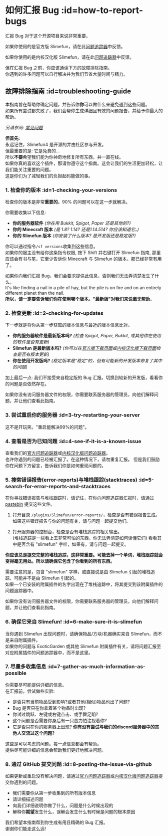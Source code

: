 # 如何汇报 Bug :id=how-to-report-bugs

汇报 Bug 对于这个开源项目来说非常重要。

如果你使用的是官方版 Slimefun，请在此[问题追踪器](https://github.com/Slimefun/Slimefun4/issues)中反馈。

如果你使用的是内核汉化版 Slimefun，请在此[问题追踪器](https://github.com/StarWishsama/Slimefun4/issues)中反馈。

但在汇报 Bug 之前，你应该通读下方的故障排除指南。<br>
你遇到的许多问题可以自行解决并为我们节省大量时间与精力。

## 故障排除指南 :id=troubleshooting-guide

本指南旨在帮助你确定问题，并告诉你**你**可以做什么来避免遇到这些问题。<br>
如果所有尝试都失败了，我们会帮你生成详细且有效的问题报告，并给予你最大的帮助。

_另请参阅: [常见问题](/Common-Issues)_

**但首先:**<br>
永远记住，Slimefun4 是开源的并由社区参与开发。<br>
但最重要的是: 它是免费的...<br>
所以**不要**希望我们能为你神奇地修复所有东西，并一直在线。<br>
如果你真的喜欢这个插件，那请你遵守这个指南。这会让我们的生活更加轻松，让我们能关注重要的问题。<br>
这是你们为了减轻我们的负担起码能做的事。

### 1. 检查你的版本 :id=1-checking-your-versions

检查你的版本是非常**重要的**。90% 的问题可以在这一步就解决。

你需要收集以下信息:

* **你的服务器软件** *(你在用 Bukkit, Spigot, Paper 还是其他的?)*
* **你的 Minecraft 版本** *(是 1.8? 1.14? 还是1.14.514? 你应该知道它。)*
* **你的 Slimefun 版本** *(你安装了什么版本? 是开发版还是稳定版?)*

你可以通过指令`/sf versions`收集到这些信息。<br>
如果你的服主没有给你这条指令权限, 按下 Shift 并右键打开 Slimefun 指南, 那里应该会有书与笔，它至少告诉你 Minecraft 与 Slimefun 的版本。那已经非常有用了。

如果你向我们汇报 Bug，我们会要求提供此信息，否则我们无法弄清楚发生了什么。<br>
It's like finding a nail in a pile of hay, but the pile is on fire and on an entirely different planet than the nail.<br>
**所以，请一定要告诉我们你在使用哪个版本。"最新版"对我们来说毫无帮助**。

### 2. 检查更新 :id=2-checking-for-updates

下一步就是将你从第一步获取的版本信息与最近的版本信息比对。

* **你的服务器软件是最新版本吗?** *(检查 Spigot, Paper, Bukkit, 或其他你在使用的软件是否有更新)*
* **Slimefun 是最新版本吗?** *(你可以在[官方版下载页面](https://thebusybiscuit.github.io/builds/TheBusyBiscuit/Slimefun4/master/)或[内核汉化版下载页面]()检查是否有版本更新)*
* **你在使用开发版吗?** *(稳定版本是"稳定"的，但有可能新的开发版本修复了其中的问题)*

加上最后一点: 我们不接受来自稳定版的 Bug 汇报。切换到较新的开发版，看看你的问题是否依然存在。

如果你没有访问服务器文件的权限，你需要联系服务器的管理员，向他们解释问题，并让他们查看此指南。

### 3. 尝试重启你的服务器 :id=3-try-restarting-your-server

这不是开玩笑。"重启能解决99%的问题"。

### 4. 查看是否为已知问题 :id=4-see-if-it-is-a-known-issue

查看我们的[官方问题追踪器](https://github.com/Slimefun/Slimefun4/issues)或[内核汉化版问题追踪器](https://github.com/StarWishsama/Slimefun4/issues)。<br>
也许你遇到的问题已经被汇报了。在这种情况下，请勿重复汇报。
但是我们鼓励你在问题下方留言，告诉我们你是如何重现问题的。

### 5. 搜索错误报告(error-reports)与堆栈跟踪(stacktraces) :id=5-search-for-error-reports-and-stacktraces

在你寻找错误报告与堆栈跟踪时，请记住，在你向问题追踪器汇报时，请通过 [pastebin](https://pastebin.com/) 提交这些文件。

1. 打开目录 `/plugins/Slimefun/error-reports/`，检查是否有错误报告生成。<br>
如果这些错误报告与你的问题有关，请与问题一起提交他们。

2. 打开服务器的控制台，检查是否有堆栈追踪的相关输出。<br>
(堆栈追踪是一些看上去非常可怕的东西，你无法弄清楚如何读懂它们)
看看其中是否含有 "slimefun" 字样，如果有，请与问题一起提交。

**你应该总是提交完整的堆栈追踪，这非常重要。可能去掉一个单词，堆栈跟踪就会变得毫无用处。所以请确保它包含了你看到的所有东西。**

需要注意的是，包含 "slimefun" 字样，或直接说是由 Slimefun 引起的堆栈追踪，可能并不是由 Slimefun 引起的。<br>
如果一个已安装的附属插件的名字出现在了堆栈追踪中，将其提交到该附属插件的问题追踪器中。

如果你没有访问服务器文件的权限，你需要联系服务器的管理员，向他们解释问题，并让他们查看此指南。

### 6. 确保它来自 Slimefun! :id=6-make-sure-it-is-slimefun

当你遇到 Slimefun 出现问题时，请确保物品/方块/机器确实来自 Slimefun，而不是来自附属插件。<br>
如果你的问题与 ExoticGarden 或其他 Slimefun 附属插件有关，请将问题汇报至对应附属插件的问题追踪器中，而不是这里。

### 7. 尽量多收集信息 :id=7-gather-as-much-information-as-possible

你需要尽可能提供详细的信息。<br>
在汇报前，尝试做些实验:

* 是否只有当前物品受到影响?或者其他(相似)物品也出了问题?
* Bug 是否只在你拿着某个物品时出现?
* 你试过跳跃、左键或右键点击、或手舞足蹈?
* 这个问题是否需要你身后有一只苦力怕注视着你?
* 它是否只在你的服务器上出现? **你有没有尝试与我们的discord服务器中的其他人交流过这个问题?**

这些是可以考虑的问题。每一点信息都会有帮助。<br>
提供尽可能详细的信息会帮助我们更好地解决问题。

### 8. 通过 GitHub 提交问题 :id=8-posting-the-issue-via-github

如果更新或重启没有解决问题，请通过[官方问题追踪器](https://github.com/Slimefun/Slimefun4/issues)或[内核汉化版问题追踪器](https://github.com/StarWishsama/Slimefun4/issues)提交你遇到的问题。

* 我们需要你从第一步收集到的所有版本信息
* 请详细描述问题
* 向我们详细说明你做了什么，问题是什么时候出现的
* 解释你**期望**发生什么，误解会发生什么有时候是问题的根本原因

我们希望本指南帮到你生成有用且精确的 Bug 汇报。<br>
谢谢你们能走这么远!
